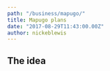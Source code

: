 ```yaml
---
path: "/business/mapugo/"
title: Mapugo plans
date: "2017-08-29T11:43:00.00Z"
author: nickeblewis
---
```


## The idea 

